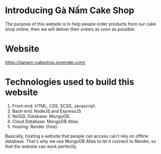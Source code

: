 # Introducing Gà Nấm Cake Shop
The purpose of this website is to help people order products from our cake shop online, then we will deliver their orders as soon as possible.

# Website
https://ganam-cakeshop.onrender.com/

# Technologies used to build this website
1. Front-end: HTML, CSS, SCSS, Javascript.
2. Back-end: NodeJS and ExpressJS
3. NoSQL Database: MongoDB.
4. Cloud Database: MongoDB Atlas.
5. Hosting: Render (free).

Basically, hosting a website that people can access can't rely on offline database. That's why we use MongoDB Atlas to let it connect to Render, so that the website can work perfectly.
